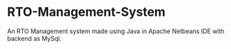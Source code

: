 # RTO-Management-System
An RTO Management system made using Java in Apache Netbeans IDE with backend as MySql. 
